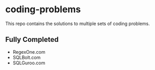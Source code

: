 # coding-problems
This repo contains the solutions to multiple sets of coding problems.

## Fully Completed
- RegexOne.com
- SQLBolt.com
- SQLGuroo.com
